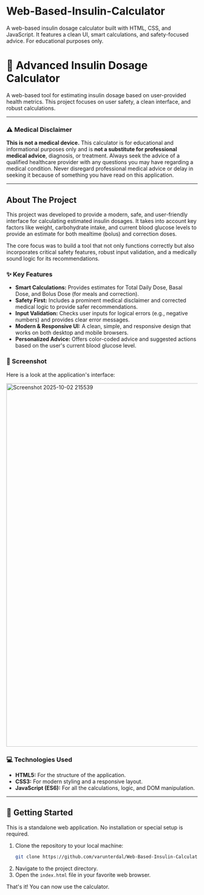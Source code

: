 # Web-Based-Insulin-Calculator
A web-based insulin dosage calculator built with HTML, CSS, and JavaScript. It features a clean UI, smart calculations, and safety-focused advice. For educational purposes only.
# 💉 Advanced Insulin Dosage Calculator

A web-based tool for estimating insulin dosage based on user-provided health metrics. This project focuses on user safety, a clean interface, and robust calculations.

---

### ⚠️ Medical Disclaimer

**This is not a medical device.** This calculator is for educational and informational purposes only and is **not a substitute for professional medical advice**, diagnosis, or treatment. Always seek the advice of a qualified healthcare provider with any questions you may have regarding a medical condition. Never disregard professional medical advice or delay in seeking it because of something you have read on this application.

---

## About The Project

This project was developed to provide a modern, safe, and user-friendly interface for calculating estimated insulin dosages. It takes into account key factors like weight, carbohydrate intake, and current blood glucose levels to provide an estimate for both mealtime (bolus) and correction doses.

The core focus was to build a tool that not only functions correctly but also incorporates critical safety features, robust input validation, and a medically sound logic for its recommendations.

### ✨ Key Features

* **Smart Calculations:** Provides estimates for Total Daily Dose, Basal Dose, and Bolus Dose (for meals and correction).
* **Safety First:** Includes a prominent medical disclaimer and corrected medical logic to provide safer recommendations.
* **Input Validation:** Checks user inputs for logical errors (e.g., negative numbers) and provides clear error messages.
* **Modern & Responsive UI:** A clean, simple, and responsive design that works on both desktop and mobile browsers.
* **Personalized Advice:** Offers color-coded advice and suggested actions based on the user's current blood glucose level.

### 📸 Screenshot

Here is a look at the application's interface:

<img width="1879" height="957" alt="Screenshot 2025-10-02 215539" src="https://github.com/user-attachments/assets/3d29fe3d-2e7c-424b-a34e-74ffb213cc4e" />


### 💻 Technologies Used

* **HTML5:** For the structure of the application.
* **CSS3:** For modern styling and a responsive layout.
* **JavaScript (ES6):** For all the calculations, logic, and DOM manipulation.

---

## 🚀 Getting Started

This is a standalone web application. No installation or special setup is required.

1.  Clone the repository to your local machine:
    ```sh
    git clone https://github.com/varunterdal/Web-Based-Insulin-Calculator.git
    ```
2.  Navigate to the project directory.
3.  Open the `index.html` file in your favorite web browser.

That's it! You can now use the calculator.
